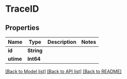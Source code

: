 # TraceID

## Properties
Name | Type | Description | Notes
------------ | ------------- | ------------- | -------------
**id** | **String** |  | 
**utime** | **Int64** |  | 

[[Back to Model list]](../README.md#documentation-for-models) [[Back to API list]](../README.md#documentation-for-api-endpoints) [[Back to README]](../README.md)


